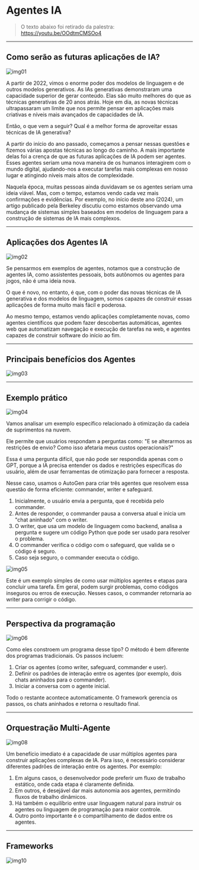 # Agentes IA

> O texto abaixo foi retirado da palestra: https://youtu.be/OOdtmCMSOo4

---
## Como serão as futuras aplicações de IA?
![img01](https://github.com/user-attachments/assets/8e97798e-ee89-4513-9b49-1bbdf15d9224)

A partir de 2022, vimos o enorme poder dos modelos de linguagem e de outros modelos generativos.
As IAs generativas demonstraram uma capacidade superior de gerar conteúdo. Elas são muito melhores do que as técnicas generativas de 20 anos atrás.
Hoje em dia, as novas técnicas ultrapassaram um limite que nos permite pensar em aplicações mais criativas e níveis mais avançados de capacidades de IA.

Então, o que vem a seguir? Qual é a melhor forma de aproveitar essas técnicas de IA generativa?

A partir do início do ano passado, começamos a pensar nessas questões e fizemos várias apostas técnicas ao longo do caminho.
A mais importante delas foi a crença de que as futuras aplicações de IA podem ser agentes. Esses agentes seriam uma nova maneira de os humanos
interagirem com o mundo digital, ajudando-nos a executar tarefas mais complexas em nosso lugar e atingindo níveis mais altos de complexidade.

Naquela época, muitas pessoas ainda duvidavam se os agentes seriam uma ideia viável.
Mas, com o tempo, estamos vendo cada vez mais confirmações e evidências. 
Por exemplo, no início deste ano (2024), um artigo publicado pela Berkeley discutiu como estamos observando uma mudança de sistemas simples baseados em modelos de linguagem
para a construção de sistemas de IA mais complexos.

---
## Aplicações dos Agentes IA
![img02](https://github.com/user-attachments/assets/33519650-3af3-486d-8ea8-9b16e3ebf089)

Se pensarmos em exemplos de agentes, notamos que a construção de agentes IA, como assistentes pessoais, bots autônomos ou agentes para jogos, não é uma ideia nova.

O que é novo, no entanto, é que, com o poder das novas técnicas de IA generativa e dos modelos de linguagem,
somos capazes de construir essas aplicações de forma muito mais fácil e poderosa.

Ao mesmo tempo, estamos vendo aplicações completamente novas,
como agentes científicos que podem fazer descobertas automáticas, agentes web que automatizam navegação e execução de tarefas na web,
e agentes capazes de construir software do início ao fim.

---
## Principais benefícios dos Agentes
![img03](https://github.com/user-attachments/assets/d2fe599d-6bcd-4a64-9667-920c87af4f1e)

---
## Exemplo prático
![img04](https://github.com/user-attachments/assets/82b8a754-45c3-4a7e-8021-55ceffb875f5)

Vamos analisar um exemplo específico relacionado à otimização da cadeia de suprimentos na nuvem.

Ele permite que usuários respondam a perguntas como:
"E se alterarmos as restrições de envio? Como isso afetaria meus custos operacionais?"

Essa é uma pergunta difícil, que não pode ser respondida apenas com o GPT, porque a IA precisa entender os dados e restrições específicas do usuário,
além de usar ferramentas de otimização para fornecer a resposta.

Nesse caso, usamos o AutoGen para criar três agentes que resolvem essa questão de forma eficiente: commander, writer e safeguard.

1. Inicialmente, o usuário envia a pergunta, que é recebida pelo commander.
2. Antes de responder, o commander pausa a conversa atual e inicia um "chat aninhado" com o writer.
3. O writer, que usa um modelo de linguagem como backend, analisa a pergunta e sugere um código Python que pode ser usado para resolver o problema.
4. O commander verifica o código com o safeguard, que valida se o código é seguro.
5. Caso seja seguro, o commander executa o código.

![img05](https://github.com/user-attachments/assets/74b33eaa-a589-4eb2-968e-6f308c994507)

Este é um exemplo simples de como usar múltiplos agentes e etapas para concluir uma tarefa.
Em geral, podem surgir problemas, como códigos inseguros ou erros de execução. Nesses casos, o commander retornaria ao writer para corrigir o código.

---
## Perspectiva da programação
![img06](https://github.com/user-attachments/assets/defe60a6-3d0b-4546-81d3-2d9b58f99466)

Como eles constroem um programa desse tipo?
O método é bem diferente dos programas tradicionais. Os passos incluem:

1. Criar os agentes (como writer, safeguard, commander e user).
2. Definir os padrões de interação entre os agentes (por exemplo, dois chats aninhados para o commander).
3. Iniciar a conversa com o agente inicial.

Todo o restante acontece automaticamente. O framework gerencia os passos, os chats aninhados e retorna o resultado final.

---
## Orquestração Multi-Agente
![img08](https://github.com/user-attachments/assets/82059f24-b9ea-4742-8170-573b2c762826)

Um benefício imediato é a capacidade de usar múltiplos agentes para construir aplicações complexas de IA.
Para isso, é necessário considerar diferentes padrões de interação entre os agentes. Por exemplo:

1. Em alguns casos, o desenvolvedor pode preferir um fluxo de trabalho estático, onde cada etapa é claramente definida.
2. Em outros, é desejável dar mais autonomia aos agentes, permitindo fluxos de trabalho dinâmicos.
3. Há também o equilíbrio entre usar linguagem natural para instruir os agentes ou linguagem de programação para maior controle.
4. Outro ponto importante é o compartilhamento de dados entre os agentes.

---
## Frameworks

![img10](https://github.com/user-attachments/assets/52a5e2ce-b884-45ea-ba6b-bb48d66554ba)

